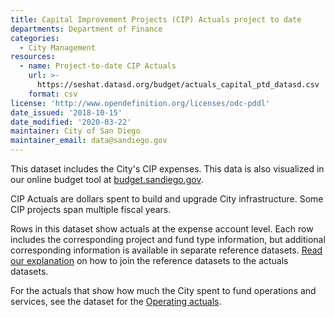 ```yaml
---
title: Capital Improvement Projects (CIP) Actuals project to date
departments: Department of Finance
categories:
  - City Management
resources:
  - name: Project-to-date CIP Actuals
    url: >-
      https://seshat.datasd.org/budget/actuals_capital_ptd_datasd.csv
    format: csv
license: 'http://www.opendefinition.org/licenses/odc-pddl'
date_issued: '2018-10-15'
date_modified: '2020-03-22'
maintainer: City of San Diego
maintainer_email: data@sandiego.gov
---
```

This dataset includes the City's CIP expenses. This data is also visualized in our online budget tool at [budget.sandiego.gov](https://budget.sandiego.gov/transparency#/).
<!--more-->

CIP Actuals are dollars spent to build and upgrade City infrastructure. Some CIP projects span multiple fiscal years.

Rows in this dataset show actuals at the expense account level. Each row includes the corresponding project and fund type information, but additional corresponding information is available in separate reference datasets. [Read our explanation](/budget-topic/) on how to join the reference datasets to the actuals datasets.

For the actuals that show how much the City spent to fund operations and services, see the dataset for the [Operating actuals](/datasets/operating-actuals/).